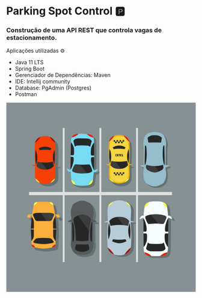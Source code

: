 # Parking Spot Control  :parking:

   

### Construção de uma API REST que controla vagas de estacionamento.



Aplicações utilizadas :gear:

- Java 11 LTS
- Spring Boot
- Gerenciador de Dependências: Maven
- IDE: Intellij community
- Database: PgAdmin (Postgres)
- Postman

<img src= "img/parking.jpg">




